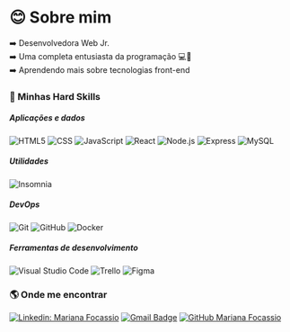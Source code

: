 # :blush: Sobre mim
:arrow_right: Desenvolvedora Web Jr. <br>
:arrow_right: Uma completa entusiasta da programação :computer::tada: <br>
:arrow_right: Aprendendo mais sobre tecnologias front-end

### :rocket: Minhas Hard Skills
##### Aplicações e dados
  ![HTML5](https://img.shields.io/badge/-HTML5-333333?style=flat&logo=HTML5)
  ![CSS](https://img.shields.io/badge/-CSS-333333?style=flat&logo=CSS3&logoColor=1572B6)
  ![JavaScript](https://img.shields.io/badge/-JavaScript-333333?style=flat&logo=javascript)
  ![React](https://img.shields.io/badge/-React-333333?style=flat&logo=react)
  ![Node.js](https://img.shields.io/badge/-Node.js-333333?style=flat&logo=node.js)
  ![Express](https://img.shields.io/badge/-Express-333333?style=flat&logo=express)
  ![MySQL](https://img.shields.io/badge/-MySQL-333333?style=flat&logo=mysql)
  
##### Utilidades
  ![Insomnia](https://img.shields.io/badge/-Insomnia-333333?style=flat&logo=insomnia)

##### DevOps
  ![Git](https://img.shields.io/badge/-Git-333333?style=flat&logo=git)
  ![GitHub](https://img.shields.io/badge/-GitHub-333333?style=flat&logo=github)
  ![Docker](https://img.shields.io/badge/-Docker-333333?style=flat&logo=docker)
  
##### Ferramentas de desenvolvimento
  ![Visual Studio Code](https://img.shields.io/badge/-Visual%20Studio%20Code-333333?style=flat&logo=visual-studio-code&logoColor=007ACC)
  ![Trello](https://img.shields.io/badge/-Trello-333333?style=flat&logo=trello&logoColor=007ACC)
  ![Figma](https://img.shields.io/badge/-Figma-333333?style=flat&logo=figma&logoColor=007ACC)


### :earth_americas: Onde me encontrar

[![Linkedin: Mariana Focassio](https://img.shields.io/badge/-marianafocassio-blue?style=flat-square&logo=Linkedin&logoColor=white&link=https://www.linkedin.com/in/marianafocassio/)](https://www.linkedin.com/in/marianafocassio/)
[![Gmail Badge](https://img.shields.io/badge/-focassiomariana@gmail.com-006bed?style=flat-square&logo=Gmail&logoColor=white&link=mailto:focassiomariana@gmail.com)](mailto:focassiomariana@gmail.com)
[![GitHub Mariana Focassio]( https://img.shields.io/github/followers/marianafocassio?label=follow&style=social)](https://github.com/marianafocassio)

